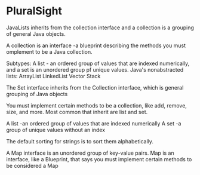 # PluralSight
JavaLists inherits from the collection interface and a collection is a grouping
of general Java objects.

A collection is an interface 
    -a blueprint describing the methods you must omplement to be a Java
    collection.

Subtypes:
    A list - an ordered group of values that are indexed numerically, and a set is an unordered group pf unique values.
    Java's nonabstracted lists:
    ArrayList
    LinkedList
    Vector
    Stack

 The Set interface inherits from the Collection interface,
 which is general grouping of Java objects

 You must implement certain methods to be a collection, like add, remove, size,
 and more.
 Most common that inherit are list and set.

 A list
    -an ordered group of values that are indexed numerically
 A set
    -a group of unique values without an index

The default sorting for strings is to sort them alphabetically.

A Map interface is an unordered group of key-value pairs.
Map is an interface, like a Blueprint, that says you must implement certain methods to be considered a Map


